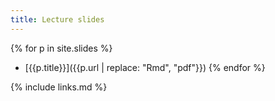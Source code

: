 ```yaml
---
title: Lecture slides
---
```


<!-- {{ site.slides}} -->

{% for p in site.slides %}
- [{{p.title}}]({{p.url | replace: "Rmd", "pdf"}})
{% endfor %}


{% include links.md %}

